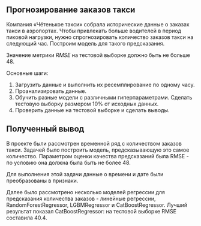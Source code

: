 ## Прогнозирование заказов такси
Компания «Чётенькое такси» собрала исторические данные о заказах такси в аэропортах. Чтобы привлекать больше водителей в период пиковой нагрузки, нужно спрогнозировать количество заказов такси на следующий час. Построим модель для такого предсказания.

Значение метрики *RMSE* на тестовой выборке должно быть не больше 48.

Основные шаги:

1. Загрузить данные и выполнить их ресемплирование по одному часу.
2. Проанализировать данные.
3. Обучить разные модели с различными гиперпараметрами. Сделать тестовую выборку размером 10% от исходных данных.
4. Проверить данные на тестовой выборке и сделать выводы.
## Полученный вывод
В проекте были рассмотрен временной ряд с количеством заказов такси. Задачей было построить модель, предсказывающую это самое количество. Параметром оценки качества предсказаний была RMSE - по условию она должна была быть не более 48.

Для выполнения этой задачи данные о времени и дате были преобразованы в признаки.

Далее было рассмотрено несколько моделей регрессии для предсказания количества заказов - линейные регрессии, RandomForestRegressor, LGBMRegressor и CatBoostRegressor. Лучший результат показал CatBoostRegressor: на тестовой выборке RMSE составила 40.4.
